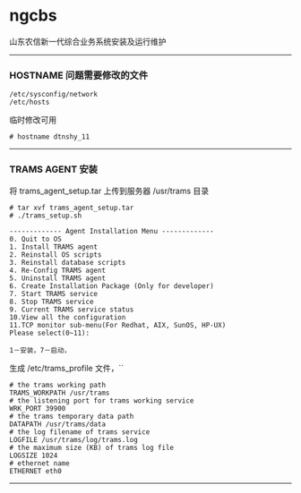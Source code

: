 # ngcbs
山东农信新一代综合业务系统安装及运行维护


***
### HOSTNAME 问题需要修改的文件
```
/etc/sysconfig/network
/etc/hosts
```
临时修改可用 
```
# hostname dtnshy_11
```
*** 
### TRAMS AGENT 安装
将  trams_agent_setup.tar 上传到服务器 /usr/trams 目录
```
# tar xvf trams_agent_setup.tar
# ./trams_setup.sh

------------- Agent Installation Menu -------------
0. Quit to OS
1. Install TRAMS agent
2. Reinstall OS scripts
3. Reinstall database scripts
4. Re-Config TRAMS agent
5. Uninstall TRAMS agent
6. Create Installation Package (Only for developer)
7. Start TRAMS service
8. Stop TRAMS service
9. Current TRAMS service status
10.View all the configuration
11.TCP monitor sub-menu(For Redhat, AIX, SunOS, HP-UX)
Please select(0~11):

1－安装，7－启动，

```
生成 /etc/trams_profile 文件，``
```
# the trams working path
TRAMS_WORKPATH /usr/trams
# the listening port for trams working service
WRK_PORT 39900
# the trams temporary data path
DATAPATH /usr/trams/data
# the log filename of trams service 
LOGFILE /usr/trams/log/trams.log
# the maximum size (KB) of trams log file 
LOGSIZE 1024
# ethernet name
ETHERNET eth0
```
***
